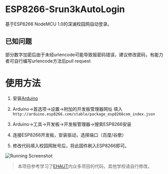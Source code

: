 # ESP8266-Srun3kAutoLogin
基于ESP8266 NodeMCU 1.0的深澜校园网自动登录。

## 已知问题
部分数字加密后由于未经urlencode可能导致报密码错误，建议修改密码，有能力者可自行编写urlencode方法后pull request

# 使用方法
1. 安装[Arduino](https://www.arduino.cc/en/Main/Software)

2. Arduino->首选项->设置->附加的开发板管理器网址
填入 `http://arduino.esp8266.com/stable/package_esp8266com_index.json`

3. Arduino->工具->开发板->开发板管理器->搜索ESP8266安装

4. 连接ESP8266开发板，安装驱动，选择端口（百度/谷歌）

5. 修改代码填入校园网账号后，将此固件刷入ESP8266即可。

![Running Screenshot](https://s1.ax1x.com/2020/09/21/wqdCvD.png)

> 本项目参考学习了[EHAUT](https://github.com/ehaut)内众多项目的代码，其他学校请自行修改。
